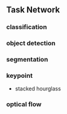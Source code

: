 ## Task Network
### classification

### object detection

### segmentation

### keypoint
- stacked hourglass

### optical flow
